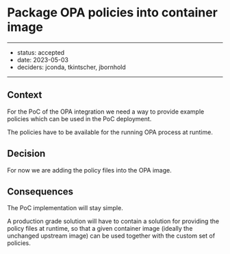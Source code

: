 # Package OPA policies into container image

---

- status: accepted
- date: 2023-05-03
- deciders: jconda, tkintscher, jbornhold

---

## Context

For the PoC of the OPA integration we need a way to provide example policies
which can be used in the PoC deployment.

The policies have to be available for the running OPA process at runtime.

## Decision

For now we are adding the policy files into the OPA image.

## Consequences

The PoC implementation will stay simple.

A production grade solution will have to contain a solution for providing the
policy files at runtime, so that a given container image (ideally the unchanged
upstream image) can be used together with the custom set of policies.
